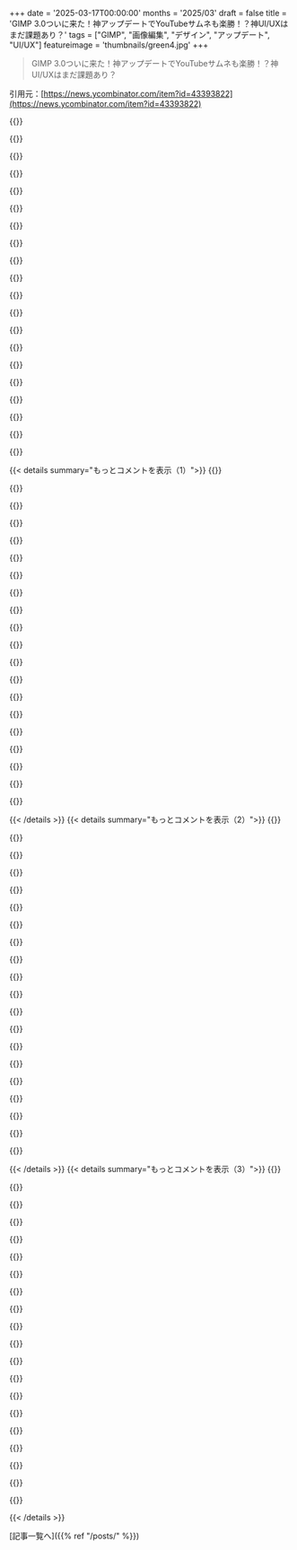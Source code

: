 +++
date = '2025-03-17T00:00:00'
months = '2025/03'
draft = false
title = 'GIMP 3.0ついに来た！神アップデートでYouTubeサムネも楽勝！？神UI/UXはまだ課題あり？'
tags = ["GIMP", "画像編集", "デザイン", "アップデート", "UI/UX"]
featureimage = 'thumbnails/green4.jpg'
+++

> GIMP 3.0ついに来た！神アップデートでYouTubeサムネも楽勝！？神UI/UXはまだ課題あり？

引用元：[https://news.ycombinator.com/item?id=43393822](https://news.ycombinator.com/item?id=43393822)

{{<matomeQuote body="GIMP 3.0はマジでデカいアップデートだね。簡単なDTPとかYouTubeのサムネ作るのに使える機能がたくさん増えてるじゃん！作ったポスターはこれ→https://i.imgur.com/pPgy255.png<br>改善してほしいのはUI/UXだね。「ツール→GEGL Operation...」ってのが面倒くさすぎ。レイヤーウィンドウのFXボタン押したらすぐ出てきてほしいわ。ドロップシャドウとかグローが”GEGL Styles”の中に隠れてて見つけにくいのも問題。Move Toolはドラッグしてない時は他のツールへの入り口になればいいのに。画像レイヤーをシングルクリックしたらTransform Tool、テキストレイヤーならText Toolに切り替わってくれ！レイヤースタイルのコピー/ペーストもできるようにしてほしい。BUG：レイヤーがGEGLグローをクリップすることがある。レイヤースタイルを簡単にコピー/ペーストできれば回避できるんだけどね。" userName="geenat" createdAt="2025-03-18T00:06:48" color="#ff5733">}}

{{<matomeQuote body="前から思ってたんだけど、一部の機能が分かりにくい場所にあるのってマジ勘弁って感じ。特にGEGL operationとか実装の詳細がそのまま出ちゃってるのがね。GEGL operationってこと自体はどうでもいいんだよね。" userName="glandium" createdAt="2025-03-18T01:32:45" color="">}}

{{<matomeQuote body="それってまさに、ソフトのエンジニアがUXも担当しちゃうってよくあるパターンじゃん？UXって専門分野として確立されてるのには理由があるんだよね。" userName="nerdponx" createdAt="2025-03-18T02:14:48" color="#ff5733">}}

{{<matomeQuote body="UXが一番盛り上がってたのは1990年代だよね。今でもデザイナーはいるけど、ほとんどのソフトウェア会社はUI/UXの研究機関を閉鎖して、見た目が魅力的なものを作る人を雇うだけになっちゃった。コンピュータに詳しくない人に何か教えようとしたら、マジで意味不明だよ。一貫性も内部ロジックもルールもなくて、ただ”知ってる”必要があるだけのキレイなモノって感じ。" userName="Someone1234" createdAt="2025-03-18T03:19:03" color="">}}

{{<matomeQuote body="Windows 95は、ちゃんとリサーチしてUIを作ってた良い例だと思うよ。ちなみに、UXって言葉マジ嫌い。UIの”interface”って言葉だけで、キレイなグラフィックだけじゃなくて、ユーザーとプログラム全体の_interface_を意味するべきじゃん？" userName="eru" createdAt="2025-03-18T03:56:55" color="">}}

{{<matomeQuote body="勉強してた時に、interactionだけじゃなくて、ユーザーへの全体的な影響が大事だって習った記憶があるな。MacOS Finderの空間的なファイルの配置が分かりやすい例だよね。あれってウィンドウの位置とかファイルの位置を覚えててくれるから、好きなようにファイルを配置できるんだよね（今はなくなっちゃったけど）。UIは同じでも、認知的な負荷が減るんだよね。UXはUI以外の要素にも影響されるんだよ。ロード時間とか、レスポンスとか、信頼性とかね。MacOSのアップデートバーはマジで嫌い。朝起きてPC開けたらアップデートしてるとかありえない。しかも、プログレスバーが20%、80%、50%、30%、90%ってめちゃくちゃ動くし。" userName="xlii" createdAt="2025-03-18T06:42:19" color="#785bff">}}

{{<matomeQuote body="OSXには昔から、予測が難しい処理のためにストライプのプログレスバーがあったと思うけど、なくなっちゃったの？どれくらい進んでるかより、少なくともフリーズしてないってことが分かればいいって場合もあるよね。FedoraのdnfがSELinuxの自動リラベルを2時間もやってて、何の進捗も表示しないのはマジで嫌い。" userName="anilakar" createdAt="2025-03-18T08:13:39" color="">}}

{{<matomeQuote body="空間的なファイルの配置って、デスクトップでは良くないと思う。ファイルマネージャーでは絶対にアンチパターンだよね。" userName="rat87" createdAt="2025-03-18T07:41:56" color="">}}

{{<matomeQuote body="昔のWindows（95とか？）では、フォルダを開くと必ず新しいエクスプローラーウィンドウが開いて、ウィンドウが実際に開いてるフォルダだって印象があったよね。今はブラウジングのメタファーが一般的で、ウィンドウの”chrome”はコンテンツとは別物って感じだけど。今では空間的なメタファーは役に立たないと思うけど、昔はもっと意味があったのかもしれないね。" userName="dsego" createdAt="2025-03-18T10:39:08" color="">}}

{{<matomeQuote body="“Experience”はただの”interface”以上のものだよね。例えば、どのアクションが爆速で、どれが遅いかっていうのは、UIが全く同じでも、UXの重要な要素じゃん。パフォーマンスとか、容量制限とか、undoの制限とか、他のソフトとの連携とか、対応してるデータ形式とかも、UIじゃなくてUXの重要な要素だよね。" userName="nine_k" createdAt="2025-03-18T05:23:42" color="#38d3d3">}}

{{<matomeQuote body="UXはUIより重要だよ。良いUXは、ユーザーがUIを全く見なくても済むように、ユースケースをシンプルにできるかもね。" userName="VilleSalonen" createdAt="2025-03-18T05:15:53" color="">}}

{{<matomeQuote body="1990年代にはUXって言葉、マジで存在しなかったんだよね。UI/UXの衰退の始まりは、UXって言葉が生まれてUIが美的感覚だけを指すようになったからだと思う。それまでUI分野でやってた美的感覚以外の仕事が無視されたってこと。" userName="eurleif" createdAt="2025-03-18T04:11:58" color="#38d3d3">}}

{{<matomeQuote body="まさにこのスレのことだよね。Adobeのソフト使ってるけど、GEGLが何なのかマジで知らんし、知る必要もないと思う。フィルターは機能で整理してくれよ。ブラーなら放射状とかGaussianとかさ。UIをコードの構造で決めるんじゃなくて、ユーザー視点で考えてほしいわ。" userName="dylan604" createdAt="2025-03-18T02:31:34" color="#ff33a1">}}

{{<matomeQuote body="ほとんどのフィルターはちゃんとグループ分けされてるよ。GEGLのせいで実装の詳細がユーザーに漏れてるのは直すべきだけど、Adobeの製品でも同じようなの見つけられると思うよ。MSのオンラインツールとかマジで酷いし（GNOMEにいた時より酷い）。" userName="necovek" createdAt="2025-03-18T05:59:35" color="">}}

{{<matomeQuote body="Adobe使ってる人は、GIMPの主要なターゲット層じゃないってことだね。" userName="brudgers" createdAt="2025-03-18T04:10:32" color="">}}

{{<matomeQuote body="それ、マジでありがちなステレオタイプだよね。オープンソースのメディアアプリでよくあるのは、わざと難解にしてること。「エンジニア」がエンドユーザーと同じ言葉を使って、意味不明な専門用語を選んでるのがマジでウザい。" userName="DidYaWipe" createdAt="2025-03-18T03:42:19" color="">}}

{{<matomeQuote body="いやいや、そうじゃないんだって。画像編集ソフト作る人はみんなGaussian blurを知ってるけど、普通の人は知らないんだよ。自分が知ってることを忘れて、初めて見る人に共感する努力が必要なんだ。でもGIMPのボランティアの人たちは、別にそんな義務ないと思う。" userName="ChadNauseam" createdAt="2025-03-18T05:41:48" color="#785bff">}}

{{<matomeQuote body="GIMPチームは、ユーザーのワークフローを改善するためにソフトを積極的に変更してるよ。例えば、「名前を付けて保存」から「エクスポート」に変えた時とか。ユーザーテストについては言及されてなかったけどね。" userName="onli" createdAt="2025-03-18T07:35:35" color="#ff5733">}}

{{<matomeQuote body="正直、あれは一番ユーザーに優しくないワークフローだったと思うわ。マジでウザい。ネイティブのXCF形式で保存したいと思ったことは一度もないけど、標準的な画像形式で保存したい時はいつも思う。それをエクスポートとは考えないんだよね。<br>＞彼らがそれを望んだ理由は理解できるけど、実際のユーザーの多くはそう思ってないと思う。" userName="rleigh" createdAt="2025-03-18T08:27:09" color="">}}

{{<matomeQuote body="GIMPは素晴らしいソフトだけど、UXがイマイチな時があるよね。GIMPの”外側”を別のUXに置き換えるプロジェクトって実現可能かな？メニューとかショートカットとかダイアログシステムを全部作り直して、コアはそのまま使うみたいな。EmacsみたいにUIとUXをライブで調整できたら最高じゃん？" userName="nine_k" createdAt="2025-03-18T05:15:46" color="#ff5733">}}

{{< details summary="もっとコメントを表示（1）">}}
{{<matomeQuote body="ちょっと間抜けな質問しても良いかな…YouTubeの動画のサムネイルってそんなに重要なの？いつもサムネイルが動画やチャンネルの成否を左右するみたいに言われてるけど。" userName="chirau" createdAt="2025-03-18T00:52:34" color="">}}

{{<matomeQuote body="YouTubeのコンテンツって子供とか、動物的な表現や派手な色にすぐ食いつく箱入り娘みたいな人たちに大きく左右されてるんだよね。冗談抜きで。" userName="bloqs" createdAt="2025-03-18T01:40:20" color="">}}

{{<matomeQuote body="YouTubeのエンジニアってすごいコンテンツ作ったり、作ることが許されてるのかな？GoogleとかMeta、Amazon、Twitchのエンジニアとは交流したことあるんだけど、YouTubeのエンジニアとはまだないんだよね。" userName="typeofhuman" createdAt="2025-03-18T02:14:37" color="">}}

{{<matomeQuote body="大体、屋上でチャイラテ飲んだり、4つ星レストランの3コースランチ食べたり、マネージャーとの軽いミーティングの後、午後の早い時間にヨガしたりする動画だよね。まあ、”YouTubeエンジニアの平均的な一日”って感じ。" userName="KetoManx64" createdAt="2025-03-18T02:22:24" color="">}}

{{<matomeQuote body="なんでそんなに意地悪なの？<br>昔ながらの出版社の人は、本や雑誌の表紙を魅力的にして、中身がどんなものか分かるように一生懸命努力してたじゃん。<br>表紙で本を判断できるんだよ。出版社がちゃんと仕事してればね。<br>ネット動画が違う理由なんてある？" userName="eru" createdAt="2025-03-18T03:58:30" color="#ff33a1">}}

{{<matomeQuote body="『最近の若者は…』みたいな文句は、有史以前から言われてるんだよ。" userName="eru" createdAt="2025-03-18T04:53:46" color="">}}

{{<matomeQuote body="で、みんな間違ってたのかな？私たちの社会は少しも変わってないって？長引く衰退はありえないって？" userName="BoingBoomTschak" createdAt="2025-03-18T07:31:47" color="">}}

{{<matomeQuote body="そんな文句が何千年も前から言われてて、私たちがそんなにひどい状態になってないってことは、大抵は間違ってるってことだよ。いつもじゃないけどね。" userName="rat87" createdAt="2025-03-18T07:58:05" color="">}}

{{<matomeQuote body="マジで、今の子供たちは違うんだって。本人に聞いてみればわかるよ。こんな風に育った世代は歴史上いないから。" userName="bloomingkales" createdAt="2025-03-18T04:57:24" color="">}}

{{<matomeQuote body="裏付けとなる統計を見たわけじゃないけど、著者のバカみたいな顔を大げさに表現したサムネイルはクリック率が高いっていろんなところで聞くんだよね。たとえアルゴリズムのためだとしても、そういうのはできるだけ避けるようにしてるよ。あと、次のような動画を優先してるんだ。<br>・「TOP X」とか「BEST OF Y」みたいな最上級の言葉を使わない<br>・再生回数が5千回以上25万回未満<br>しばらくしたら、おすすめがかなり良い感じになったよ。" userName="vunderba" createdAt="2025-03-18T01:10:35" color="">}}

{{<matomeQuote body="サムネイルに矢印が描いてある動画は大体スルーするかな。" userName="gblargg" createdAt="2025-03-18T01:38:31" color="">}}

{{<matomeQuote body="DeArrow extensionをチェックしてみて。クラウドソースのサムネイルとタイトルだよ。マジでおすすめ。" userName="eco" createdAt="2025-03-18T04:50:35" color="#ff5c5c">}}

{{<matomeQuote body="YouTuberがよく「アルゴリズム」がこの動画を気に入らなかったとか、あの動画を気に入ったとか言うじゃん？あるいは「アルゴリズム」は誰も仕組みを知らない巨大なブラックボックスだとか。<br>Youtubeの「アルゴリズム」は動画とチャンネルの命運を左右するんだ。<br>でも、「アルゴリズム」って実はそんなに謎じゃないんだよね。基本的には、視聴者におすすめの動画をたくさん表示して、クリックするかどうかを測ってるだけ（視聴時間、コメント、いいねもアルゴリズムに影響するけど、クリックしないと意味がない）。クリック率が高ければ高いほど、動画はおすすめに表示されやすくなる。<br>視聴者が見るのはサムネイル、チャンネル名、動画タイトルだけ。それだけを見て、どの動画を見るか決める必要があるんだ。<br>だから、「アルゴリズム」の大部分は、サムネイルがどれだけ視聴者にとって魅力的かってことなんだよね。" userName="phire" createdAt="2025-03-18T01:37:02" color="#785bff">}}

{{<matomeQuote body="本のカバーみたいなものだと思えばいいんじゃない？本のタイトルや概要に関係なく、魅力的なカバーはより多くの人の目に留まるし、クリックされる。あと、サムネイルが表示される場所によっては、動画のタイトル全体が見えない場合もあるよね、動画が終わった後のグリッド表示とか。" userName="xingped" createdAt="2025-03-18T00:56:18" color="#38d3d3">}}

{{<matomeQuote body="GEGLはGIMPの画像操作パイプラインを最新化するために作られたライブラリだよ。画像操作のDAGを形成するんだ。非破壊編集を可能にしたし、すべてをGEGLに移行するのはかなり大規模な作業だった（20年もかかる必要はなかったと思うけど…）。<br>エンドユーザーはGEGLについて知る必要はまったくないよ。UIに表示されるのは、GEGLでできることの多くが従来のGIMP UIではまだ利用できないからだろうね。" userName="eco" createdAt="2025-03-18T04:25:57" color="#38d3d3">}}

{{<matomeQuote body="YouTubeのサムネイルを作ったことはないけど、もし作るとしたらpaint.netを100個、GIMPを0個使うかな。YouTubeのサムネイルに必要なものは全部paint.netで数分で簡単にできる。グラフィックの標準的なツールボックスみたいなものだよ。<br>https://www.getpaint.net/download.html<br>https://www.google.com/search?q=paint.net&tbm=isch<br>GIMPはユーザーに対して意地悪で、時に敵意すら抱いているように感じる。去年、LinuxでGIMPを使って画像を定期的に処理する必要があったんだけど（トリミング、構成、その他の基本的な操作）、Samba、QEMU、Windowsをインストールして、paint.netとPNGを共有することを真剣に検討したよ。GIMPでサムネイルを作るなんて考えられない。" userName="wruza" createdAt="2025-03-18T06:58:11" color="">}}

{{<matomeQuote body="このハンマーはネジを扱うのには向いてないね。<br>もしPintaみたいなのが必要ならそれを使うべき。<br>＞https://en.m.wikipedia.org/wiki/Pinta_(software)<br>Kritaみたいなのが欲しいならそれを使うべき。そしてGIMPみたいなのが必要なら、paint.netはそもそも検討の対象にならない。なぜならそれは明らかに違うものだから。" userName="diffeomorphism" createdAt="2025-03-18T07:24:25" color="">}}

{{<matomeQuote body="マジでOSS好きなんだけど、GIMPのUXがマジでクソすぎて、Adobe使う方がマシだわ（吐）。サブスク解約するのにクマと戦うハメになるけど。でもFigmaがあるから大丈夫。OSSじゃないけど無料だし、UXも許容範囲。俺みたいな初心者でも、たまに画像の修正とか、複数の画像を組み合わせるくらいならFigmaで30分で終わるのに、GIMPだと3時間もかかるしイライラする。GIMPだとボタンとかパネルが見つからないんだよね。もうGIMPに慣れてるなら使えばいいけど、そうじゃないなら時間の無駄だよ。OSS使う満足感よりもUXの悪さで失う時間の方が大きい。" userName="nomilk" createdAt="2025-03-18T04:25:48" color="#785bff">}}

{{<matomeQuote body="GIMPの代わりにKritaとPhotopea試してみて！マジでおすすめ。UIが全然分かりやすいよ。" userName="m-schuetz" createdAt="2025-03-18T05:30:16" color="#785bff">}}

{{<matomeQuote body="＞“GIMPはPhotoshopのライバルじゃない。Photoshopは画像編集ソフトで、GIMPはパズルみたいな画像変更ソフトだ”ってYouTubeのコメントで見た。" userName="curiouser3" createdAt="2025-03-18T15:51:29" color="">}}


{{< /details >}}
{{< details summary="もっとコメントを表示（2）">}}
{{<matomeQuote body="これが上位に来てて嬉しいわ。なんでUXがクソなOSSを褒めるんだ？まず⌘にキーバインド設定すらされてないし、⌘sに保存も設定されてない[0]。終了する時に保存のオプションもないし。ブラシサイズで＋押すと40から40．01になるし（笑）。ホイールでサイズ変更もできないし…。マジで使えば使うほど不満が出てくる。まるで古代のUNIXマシンに繋がれたX windowみたい。[0]⌘sが新規画像には使えないけど、JPGとかの”上書き”には使えるのはマジで進歩だわ！" userName="singularity2001" createdAt="2025-03-18T10:41:57" color="">}}

{{<matomeQuote body="ユーザーを知ることが大事だと思うな。写真編集者とかマルチメディア系の人ってMac使う人多いし、最初からMacのキーバインドとか、Adobe Photoshopのキーバインドを真似すればGIMPのためになると思う。" userName="tdubey" createdAt="2025-03-18T12:23:12" color="">}}

{{<matomeQuote body="Krita試してみて！オープンソースだし使いやすいし機能もたくさんあるよ。" userName="nbittich" createdAt="2025-03-18T05:25:41" color="#38d3d3">}}

{{<matomeQuote body="GIMPでアート作ったよ。p5．jsで画像レイヤー作って、前のバージョンで5つの画像を合成した。レイヤーシステムは分かりやすかったし、不透明度とか合成も簡単だった。昔はPhotoshopも結構使ってたんだけどね…サブスクになる前は。エクスポートと別名保存がちょっと分かりにくかったけど、全体的には難しくなかったよ。その画像が展覧会に出展されたからマジで嬉しい。<br>Photoshopはトレーニング企業とかカンファレンスがあるくらいなんだぜ？Photoshop world conferenceに行ったことあるし。Mac使ってた時はPixelmatorで簡単にトリミングとかしてたな（プレビューでもできたけど）。そっちの方が簡単だけど、GIMPはパワフルだからちょっと勉強する必要がある。" userName="acomjean" createdAt="2025-03-18T04:53:41" color="#ff5c5c">}}

{{<matomeQuote body="マジそれな。簡単さだけが全てじゃないんだよねー、特にこういうコミュニティだとさ。こういうツールって、必ずしも楽な解決策を求めてる人向けじゃないんだよ。結局は、何にお金払うかとか、何に慣れ親しんで育ったかって話。Microsoftも昔似たようなやり方して大成功したじゃん。でもWindowsだって、俺らみたいに小さい頃から使ってる人間からしたら、実はそんな簡単じゃないんだよね。例えば、[https://www.insidehighered.com/news/tech-innovation/teaching...]" userName="johnnyanmac" createdAt="2025-03-18T08:50:46" color="">}}

{{<matomeQuote body="世の中の大勢の意見はそっち寄りなんだから、もうちょっと真剣に受け止めるべきじゃない？ダメなUXはマジで存在するし、ちゃんとした問題なんだよ。" userName="skeaker" createdAt="2025-03-19T22:36:58" color="">}}

{{<matomeQuote body="＞プロ品質のテキストが簡単に作れるようになったのもデカいよね。テキストのスタイル、アウトライン、影、ベベルとか色々適用できるし、しかもテキスト編集、フォントやサイズの変更、スタイルの微調整も全部できるんだって。マジで革命的じゃん。昔GIMPでコミックの翻訳組版やろうとしたら、ワークフローがクソすぎて、他のツールも使わざるを得なくてマジ面倒だったんだよね。今度こそ試してみるけど、これなら有料の編集ソフト並みになってるかもね。" userName="idle_zealot" createdAt="2025-03-18T00:01:46" color="#785bff">}}

{{<matomeQuote body="わかる。GIMP 3.0、KritaやInkscapeより意外と優秀だよね。Krita 5.3もテキスト機能が大幅に改善されるらしいけど（リアルタイムプレビューとかオンキャンバス編集とか）。" userName="geenat" createdAt="2025-03-18T00:51:16" color="#38d3d3">}}

{{<matomeQuote body="GIMPがそもそもペイントソフトだってことは理解してるけど、Kritaのテキストツールはマジでひどいからね。改善されたって聞いてマジ嬉しい。" userName="specproc" createdAt="2025-03-18T04:23:44" color="">}}

{{<matomeQuote body="72dpiより高い解像度でテキストレンダリングできるようになった？数年前にチェックした時は無理だったんだけど、こういう修正こそメジャーリリースに入れるべきだと思うんだよね。GIMPは昔からプロ、プライベート問わず、俺のワークフローには全く役に立たなかったんだよね。Photoshopの方がクオリティも使いやすさも段違いだし。でもそれが修正されたなら、GIMPを良心的に勧められるようになるかも。でもUIがクソだからPhotopeaの方がマシかなー。少なくとも知識は流用できるし。GIMPに時間費やすのは時間の無駄。" userName="throwanem" createdAt="2025-03-18T02:25:12" color="">}}

{{<matomeQuote body="マジで試すの楽しみ。全く同じ経験したわ。" userName="Carrok" createdAt="2025-03-18T00:40:55" color="#ff33a1">}}

{{<matomeQuote body="GIMPは物心ついた時から使ってるんだよね。UI/UXについては色々言いたいこともあるけど、最高のフリーソフトであることは間違いない。マジ嬉しい。" userName="Carrok" createdAt="2025-03-17T23:45:53" color="#785bff">}}

{{<matomeQuote body="UXがマジでうざくて、使う気が失せるんだよね。使いにくいせいで作業の邪魔にしかならないなら、もっと楽にストレスなくできる別のソフトを探すわ。GIMPの機能とかマジ意味ないし。でも、フリーソフトだし文句言う筋合いもないんだけどね。せっかく作ったのに、UXのせいで日の目を見ないのは悲しいかも。少なくとも俺みたいなUXにイライラしてる人はそう思ってるんじゃないかな。でも、作者たちがそれでいいなら、それはそれでいいと思うよ。" userName="dxdm" createdAt="2025-03-18T02:50:03" color="">}}

{{<matomeQuote body="めっちゃ同意。一時期、普通の画像編集ソフトの代わりに使ってみたけど、イライラすることが多すぎた。例えば、今回のアップデートでテキストを配置した後に編集できるようになったとか、マジありえない。商用エディタでは15年以上前から当たり前の機能じゃん。" userName="spicybright" createdAt="2025-03-18T03:00:13" color="">}}

{{<matomeQuote body="＞Ex、this update introducing editing text after you place it in is pretty ridiculous。<br>え、何のこと言ってるかわかんないけど、GIMPも前からテキスト編集できたよ。新しいのは、非破壊フィルターとテキストの非破壊アウトライン機能だよ（GIMP3より前でもテキストをベクターパスに変換してアウトラインを描画できたって主張する人もいるけど）。" userName="ponorin" createdAt="2025-03-18T03:09:33" color="#ff5c5c">}}

{{<matomeQuote body="他のソフトを知らなかったから、最初にGIMPを覚えたんだよね。だから先入観はないよ。GIMPは写真の明るさ調整とか、切り抜き、背景削除みたいな簡単なことに使ってる。一番複雑だったのは、resinthesizerプラグインで写真の中のオブジェクトを消したことかな。少数意見かもしれないけど、UI/UXは別に悪くないと思うんだよね。やりたいことの邪魔になったことはないし、どこに何があるか全部知ってるし。" userName="jwrallie" createdAt="2025-03-18T03:49:44" color="#ff33a1">}}

{{<matomeQuote body="マジでそれな。特に、あまり有能じゃないと思われてるソフトほどそうだと思う。有名なフリーソフトってことは、5年後も確実に存在してて、5年後もライセンス持ってて、全部のパソコンで使えるし、コマンド一発でインストールできる可能性が高いってことだもんね。この前、同僚がMS Excelで.csvファイルを開こうとしたんだけど、ライセンスがないから開けなくて困ってたんだよね。だからLibreOffice使えばって言ったら、マジで頭おかしい人を見るみたいな目で見られて、Excelより機能が多いの？って聞かれたわ。ライセンスなしのExcelより機能が多いし、.csvインポーターは区切り文字を選べたり、プレビューできたり、カラム幅を自動で調整してくれる機能があるんだよね。" userName="jwrallie" createdAt="2025-03-19T22:30:43" color="#ff33a1">}}

{{<matomeQuote body="マジでそんな悪くないって" userName="wizzledonker" createdAt="2025-03-18T10:30:09" color="">}}

{{<matomeQuote body="ほんとそれ" userName="djmips" createdAt="2025-03-18T08:03:58" color="">}}

{{<matomeQuote body="この分野での勝者はKritaだと思う。" userName="Diti" createdAt="2025-03-17T23:56:56" color="#45d325">}}


{{< /details >}}
{{< details summary="もっとコメントを表示（3）">}}
{{<matomeQuote body="Paint Shop Pro育ちだからかもだけど、Kritaの方がGIMPより直感的でマジ使いやすいんだよね。GIMPのほうが向いてる作業でもKrita使っちゃうレベル。" userName="hatthew" createdAt="2025-03-18T00:48:42" color="#45d325">}}

{{<matomeQuote body="KritaとGIMPは別カテゴリっしょ。Kritaはデジタルペイント用で、GIMPは名前の通り画像加工ソフトじゃん。" userName="Gualdrapo" createdAt="2025-03-18T00:24:16" color="">}}

{{<matomeQuote body="GIMPのタグラインはそうかもだけど、両方やるならKritaの方が良くね？" userName="lmm" createdAt="2025-03-18T02:02:19" color="">}}

{{<matomeQuote body="＞KritaとGIMPは別カテゴリっしょ。<br>＞”マジそれな。Kritaの開発者は使いやすさとかUIに力入れてるし。”" userName="throwanem" createdAt="2025-03-18T02:26:25" color="#785bff">}}

{{<matomeQuote body="Kritaで画像加工のニーズは全部満たせるから、GIMPなんて使わなくて済むのまじ助かる。" userName="m-schuetz" createdAt="2025-03-18T05:32:28" color="#ff5c5c">}}

{{<matomeQuote body="また競争の話してる(笑)。もし誰かにフリーソフト一個だけおすすめするなら、Krita勧めるかな。GIMPも素晴らしいソフトだけどね！画像編集はGIMPの方が慣れてるから使うけど、絵を描くならKritaのブラシエンジンが良い感じ。GMICがある方を使うけど、最近はKritaに入ってる事が多いかな？Rebelle Mixboxみたいなカラーミキシング機能ってどっちかにある？" userName="balamatom" createdAt="2025-03-18T00:16:18" color="#ff5c5c">}}

{{<matomeQuote body="Kritaも試したけど、GIMPも使いにくいけど、俺にはGIMPの方がまだ使いやすいし、必要なツールは全部揃ってる。" userName="lollollollollol" createdAt="2025-03-18T00:41:05" color="">}}

{{<matomeQuote body="写真編集ならGIMPが圧倒的に上。プラグインも多いし。お絵かきとかペイントならKritaの方が良いね。" userName="BeetleB" createdAt="2025-03-18T00:25:25" color="#ff33a1">}}

{{<matomeQuote body="マジで聞きたいんだけど、写真編集においてGIMPがKritaより優れてる点って具体的に何？" userName="nvllsvm" createdAt="2025-03-18T00:41:28" color="">}}

{{<matomeQuote body="Photoshopから来たならKritaの方が圧倒的に使いやすいと思うよ。どっちでも大抵の事は出来ると思うし、UIに慣れるまでの時間とか、個人的な好みじゃないかな。" userName="borgdefenser" createdAt="2025-03-18T01:22:20" color="#ff33a1">}}

{{<matomeQuote body="GIMPと同じ機能があるのかな？KritaはGIMPよりもアート向けで写真編集は弱いって聞いたんだけど、マジ？" userName="flykespice" createdAt="2025-03-18T00:21:07" color="">}}

{{<matomeQuote body="Kritaってまだ使いやすいテキストツールがないし、カラーモードも変えられないんだよね。" userName="vekatimest" createdAt="2025-03-18T01:13:01" color="">}}

{{<matomeQuote body="え？Kritaは何年も前からカラーモードの扱いや変換がちゃんとできてるよ。たぶん10年くらい前から。<br>GIMPこそCMYKとかのカラーモードがまだ弱いんじゃない？<br>それにKritaは結構前からベクターレイヤーでテキストも使えるし。" userName="kuschku" createdAt="2025-03-18T01:28:22" color="#ff5c5c">}}

{{<matomeQuote body="CMYKって3.0で対応したんじゃなかったっけ？" userName="asddubs" createdAt="2025-03-18T01:43:20" color="">}}

{{<matomeQuote body="ペーストするときに、新しいレイヤーが勝手にできちゃうのをどうにかしたいんだけど。毎回アンカーするか、別のレイヤーにするか決めなきゃいけないの？" userName="shadowgovt" createdAt="2025-03-17T23:47:13" color="#785bff">}}

{{<matomeQuote body="どういう挙動がいいの？新しいレイヤーを作るのは、クリップボードの中身を新しいレイヤーとしてペーストしたいのか、今のレイヤーに結合（アンカー）したいのか聞いてるんだよ。<br>一時的なフローティングレイヤーについてはここを見てね: <br>https://docs.gimp.org/en/gimp-selection-float.html" userName="idle_zealot" createdAt="2025-03-17T23:58:12" color="#38d3d3">}}

{{<matomeQuote body="C-v C-h" userName="balamatom" createdAt="2025-03-17T23:57:03" color="">}}

{{<matomeQuote body="よくやった！<br>ソフトを頻繁に使うなら、便利なホットキーを覚えるのがマジおすすめ。めちゃくちゃ時間短縮になるから。" userName="blooalien" createdAt="2025-03-18T00:11:15" color="#45d325">}}

{{<matomeQuote body="メニューからホットキーとアイコンを削除したのはマジありえない。メニューにマウスカーソルを合わせるだけでホットキーとかが分かったのに。" userName="stuaxo" createdAt="2025-03-18T09:57:49" color="">}}

{{<matomeQuote body="すごい！どうやってそのキーコンボ見つけたの？" userName="shadowgovt" createdAt="2025-03-18T11:45:20" color="">}}


{{< /details >}}


[記事一覧へ]({{% ref "/posts/" %}})
